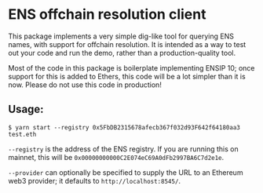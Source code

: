 # ENS offchain resolution client
This package implements a very simple dig-like tool for querying ENS names, with support for offchain resolution. It is intended as a way to test out your code and run the demo, rather than a production-quality tool.

Most of the code in this package is boilerplate implementing ENSIP 10; once support for this is added to Ethers, this code will be a lot simpler than it is now. Please do not use this code in production!

## Usage:
```
$ yarn start --registry 0x5FbDB2315678afecb367f032d93F642f64180aa3 test.eth
```

`--registry` is the address of the ENS registry. If you are running this on mainnet, this will be `0x00000000000C2E074eC69A0dFb2997BA6C7d2e1e`.

`--provider` can optionally be specified to supply the URL to an Ethereum web3 provider; it defaults to `http://localhost:8545/`.
